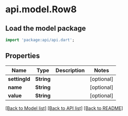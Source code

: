 # api.model.Row8

## Load the model package
```dart
import 'package:api/api.dart';
```

## Properties
Name | Type | Description | Notes
------------ | ------------- | ------------- | -------------
**settingId** | **String** |  | [optional] 
**name** | **String** |  | [optional] 
**value** | **String** |  | [optional] 

[[Back to Model list]](../README.md#documentation-for-models) [[Back to API list]](../README.md#documentation-for-api-endpoints) [[Back to README]](../README.md)


